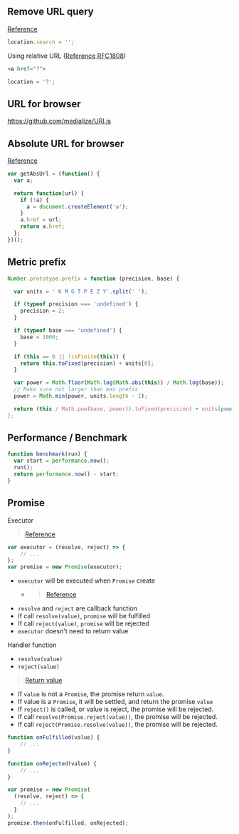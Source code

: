 ## Remove URL query

[Reference](https://developer.mozilla.org/en-US/docs/Web/API/Window/location#Example_5_Send_a_string_of_data_to_the_server_by_modifying_the_search_property)

```js
location.search = '';
```

Using relative URL 
([Reference RFC1808](https://tools.ietf.org/html/rfc1808))

```html
<a href="?">
```

```js
location = '?';
```

## URL for browser

https://github.com/medialize/URI.js


## Absolute URL for browser

[Reference](https://davidwalsh.name/get-absolute-url)

```js
var getAbsUrl = (function() {
  var a;

  return function(url) {
    if (!a) {
      a = document.createElement('a');
    }
    a.href = url;
    return a.href;
  };
})();
```

## Metric prefix

```js
Number.prototype.prefix = function (precision, base) {

  var units = ' K M G T P E Z Y'.split(' ');

  if (typeof precision === 'undefined') {
    precision = 2;
  }

  if (typeof base === 'undefined') {
    base = 1000;
  }

  if (this == 0 || !isFinite(this)) {
    return this.toFixed(precision) + units[0];
  }

  var power = Math.floor(Math.log(Math.abs(this)) / Math.log(base));
  // Make sure not larger than max prefix
  power = Math.min(power, units.length - 1);

  return (this / Math.pow(base, power)).toFixed(precision) + units[power];
};
```

## Performance / Benchmark
```js
function benchmark(run) {
  var start = performance.now();
  run();
  return performance.now() - start;
}
```

## Promise

Executor

> [Reference](https://developer.mozilla.org/en-US/docs/Web/JavaScript/Reference/Global_Objects/Promise/Promise)

```js
var executor = (resolve, reject) => {
    // ...
};
var promise = new Promise(executor);
```

- `executor` will be executed when `Promise` create
  - > [Reference](https://tc39.es/ecma262/#sec-promise-executor)
- `resolve` and `reject` are callback function
- If call `resolve(value)`, `promise` will be fulfilled
- If call `reject(value)`, `promise` will be rejected
- `executor` doesn't need to return value

Handler function
- `resolve(value)`
- `reject(value)`

> [Return value](https://developer.mozilla.org/en-US/docs/Web/JavaScript/Reference/Global_Objects/Promise/then#return_value)

- If `value` is not a `Promise`, the promise return `value`.
- If value is a `Promise`, it will be settled, and return the promise `value`
- If `reject()` is called, or value is reject, the promise will be rejected.
- If call `resolve(Promise.reject(value))`, the promise will be rejected.
- If call `reject(Promise.resolve(value))`, the promise will be rejected. 

```js
function onFulfilled(value) {
    // ...
}

function onRejected(value) {
    // ...
}

var promise = new Promise(
  (resolve, reject) => {
    // ...
  }
);
promise.then(onFulfilled, onRejected);
```

